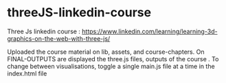 # threeJS-linkedin-course
Three Js linkedin course : https://www.linkedin.com/learning/learning-3d-graphics-on-the-web-with-three-js/

Uploaded the course material on lib, assets, and course-chapters.
On FINAL-OUTPUTS are displayed the three.js files, outputs of the course .
To change between visualisations, toggle a single main.js file at a time in the index.html file 
